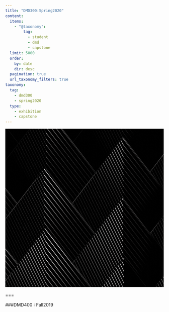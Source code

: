 ```yaml
---
title: "DMD300:Spring2020"
content:
  items:
    - "@taxonomy":
        tag:
          - student
          - dmd
          - capstone
  limit: 5000
  order:
    by: date
    dir: desc
  pagination: true
  url_taxonomy_filters: true
taxonomy:
  tag:
    - dmd300
    - spring2020
  type:
    - exhibition
    - capstone
---
```


![DMD300:Spring2020](../../../imagefolder/capstoneSpring2020.png?lightbox&resize=400)

===

###DMD400 : Fall2019
